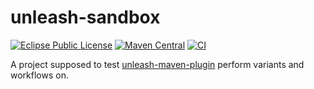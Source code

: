 # unleash-sandbox
[![Eclipse Public License](https://img.shields.io/github/license/mavenplugins/unleash-test-sandbox?label=License)](./LICENSE)
[![Maven Central](https://img.shields.io/maven-central/v/io.github.mavenplugins.test/unleash-sandbox-parent.svg?label=Maven%20Central)](https://search.maven.org/artifact/io.github.mavenplugins.test/unleash-sandbox-parent)
[![CI](https://github.com/mavenplugins/unleash-test-sandbox/actions/workflows/build_and_deploy.yml/badge.svg)](https://github.com/mavenplugins/unleash-test-sandbox/actions/workflows/build_and_deploy.yml)

A project supposed to test [unleash-maven-plugin](https://github.com/mavenplugins/unleash-maven-plugin) perform variants and workflows on.
